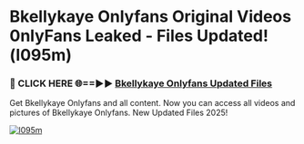 # Bkellykaye Onlyfans Original Videos 0nlyFans Leaked - Files Updated! (l095m)

<h3>🔴 CLICK HERE 🌐==►► <a href="https://tinyurl.com/ehrbuxhb" rel="nofollow">Bkellykaye Onlyfans Updated Files</a></h3>

Get Bkellykaye Onlyfans and all content. Now you can access all videos and pictures of Bkellykaye Onlyfans. New Updated Files 2025!

[![l095m](https://i.imgur.com/lVYEuWS.gif)](https://tinyurl.com/ehrbuxhb)
